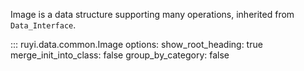 Image is a data structure supporting many operations, inherited from `Data_Interface`.


::: ruyi.data.common.Image
    options:
        show_root_heading: true
        merge_init_into_class: false
        group_by_category: false